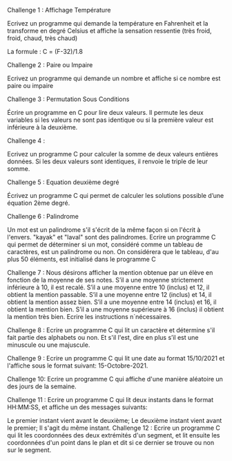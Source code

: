 Challenge 1 : Affichage Température

Ecrivez un programme qui demande la température en Fahrenheit et la transforme en degré Celsius et affiche la sensation ressentie (très froid, froid, chaud, très chaud)

La formule : C = (F-32)/1.8

Challenge 2 : Paire ou Impaire

Ecrivez un programme qui demande un nombre et affiche si ce nombre est paire ou impaire

Challenge 3 : Permutation Sous Conditions

Écrire un programme en C pour lire deux valeurs. Il permute les deux variables si les valeurs ne sont pas identique ou si la première valeur est inférieure à la deuxième.

Challenge 4 :

Ecrivez un programme C pour calculer la somme de deux valeurs entières données. Si les deux valeurs sont identiques, il renvoie le triple de leur somme.

Challenge 5 : Equation deuxième degré

Écrivez un programme C qui permet de calculer les solutions possible d’une équation 2ème degré.

Challenge 6 : Palindrome

Un mot est un palindrome s'il s'écrit de la même façon si on l'écrit à l'envers. "kayak" et "laval" sont des palindromes. Ecrire un programme C qui permet de déterminer si un mot, considéré comme un tableau de caractères, est un palindrome ou non. On considérera que le tableau, d'au plus 50 éléments, est initialisé dans le programme C

Challenge 7 :
Nous désirons afficher la mention obtenue par un élève en fonction de la moyenne de ses notes. S’il a une moyenne strictement inférieure à 10, il est recalé. S’il a une moyenne entre 10 (inclus) et 12, il obtient la mention passable. S’il a une moyenne entre 12 (inclus) et 14, il obtient la mention assez bien. S’il a une moyenne entre 14 (inclus) et 16, il obtient la mention bien. S’il a une moyenne supérieure à 16 (inclus) il obtient la mention très bien. Ecrire les instructions n´nécessaires.

Challenge 8 :
Ecrire un programme C qui lit un caractère et détermine s'il fait partie des alphabets ou non. Et s'il l'est, dire en plus s’il est une minuscule ou une majuscule.

Challenge 9 :
Ecrire un programme C qui lit une date au format 15/10/2021 et l'affiche sous le format suivant: 15-Octobre-2021.

Challenge 10:
Ecrire un programme C qui affiche d'une manière aléatoire un des jours de la semaine.

Challenge 11 :
Ecrire un programme C qui lit deux instants dans le format HH:MM:SS, et affiche un des messages suivants:

Le premier instant vient avant le deuxième;
Le deuxième instant vient avant le premier;
Il s'agit du même instant.
Challenge 12 :
Ecrire un programme C qui lit les coordonnées des deux extrémités d'un segment, et lit ensuite les coordonnées d'un point dans le plan et dit si ce dernier se trouve ou non sur le segment.